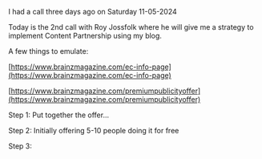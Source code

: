 I had a call three days ago on Saturday 11-05-2024

Today is the 2nd call with Roy Jossfolk where he will give me a strategy to implement Content Partnership using my blog.

A few things to emulate:

[https://www.brainzmagazine.com/ec-info-page](https://www.brainzmagazine.com/ec-info-page)

[https://www.brainzmagazine.com/premiumpublicityoffer](https://www.brainzmagazine.com/premiumpublicityoffer)

Step 1: Put together the offer...

Step 2: Initially offering 5-10 people doing it for free

Step 3: